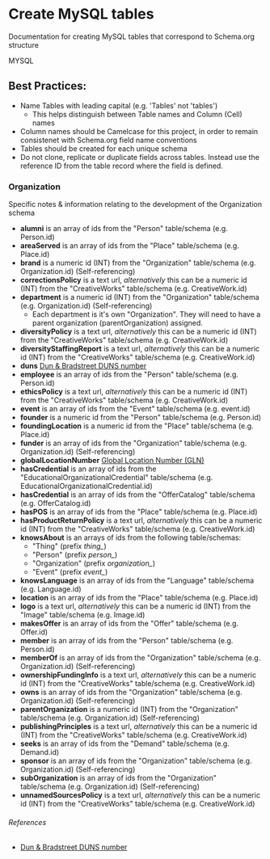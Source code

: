 # Create MySQL tables 
Documentation for creating MySQL tables that correspond to Schema.org structure

MYSQL

## Best Practices:
* Name Tables with leading capital (e.g. 'Tables' not 'tables')
	* This helps distinguish between Table names and Column (Cell) names
* Column names should be Camelcase for this project, in order to remain consistenet with Schema.org field name conventions
* Tables should be created for each unique schema
* Do not clone, replicate or duplicate fields across tables. Instead use the reference ID from the table record where the field is defined.

### Organization
Specific notes & information relating to the development of the Organization schema
* **alumni** is an array of ids from the "Person" table/schema (e.g. Person.id)
* **areaServed** is an array of ids from the "Place" table/schema (e.g. Place.id)
* **brand** is a numeric id (INT) from the "Organization" table/schema (e.g. Organization.id) (Self-referencing)
* **correctionsPolicy** is a text url, *alternatively* this can be a numeric id (INT) from the "CreativeWorks" table/schema (e.g. CreativeWork.id)
* **department** is a numeric id (INT) from the "Organization" table/schema (e.g. Organization.id) (Self-referencing)
	* Each department is it's own "Organization". They will need to have a parent organization (parentOrganization) assigned.
* **diversityPolicy** is a text url, *alternatively* this can be a numeric id (INT) from the "CreativeWorks" table/schema (e.g. CreativeWork.id)
* **diversityStaffingReport** is a text url, *alternatively* this can be a numeric id (INT) from the "CreativeWorks" table/schema (e.g. CreativeWork.id)
* **duns** [Dun & Bradstreet DUNS number][duns]
* **employee** is an array of ids from the "Person" table/schema (e.g. Person.id)
* **ethicsPolicy** is a text url, *alternatively* this can be a numeric id (INT) from the "CreativeWorks" table/schema (e.g. CreativeWork.id)
* **event** is an array of ids from the "Event" table/schema (e.g. event.id)
* **founder** is a numeric id from the "Person" table/schema (e.g. Person.id)
* **foundingLocation** is a numeric id from the "Place" table/schema (e.g. Place.id)
* **funder** is an array of ids from the "Organization" table/schema (e.g. Organization.id) (Self-referencing)
* **globalLocationNumber** [Global Location Number (GLN)][gln]
* **hasCredential** is an array of ids from the "EducationalOrganizationalCredential" table/schema (e.g. EducationalOrganizationalCredential.id)
* **hasCredential** is an array of ids from the "OfferCatalog" table/schema (e.g. OfferCatalog.id)
* **hasPOS** is an array of ids from the "Place" table/schema (e.g. Place.id)
* **hasProductReturnPolicy** is a text url, *alternatively* this can be a numeric id (INT) from the "CreativeWorks" table/schema (e.g. CreativeWork.id)
* **knowsAbout** is an arrays of ids from the following table/schemas:
	* "Thing" (prefix *thing_*)
	* "Person" (prefix *person_*)
	* "Organization" (prefix *organization_*)
	* "Event" (prefix *event_*)
* **knowsLanguage** is an array of ids from the "Language" table/schema (e.g. Language.id)
* **location** is an array of ids from the "Place" table/schema (e.g. Place.id)
* **logo** is a text url, *alternatively* this can be a numeric id (INT) from the "Image" table/schema (e.g. Image.id)
* **makesOffer** is an array of ids from the "Offer" table/schema (e.g. Offer.id)
* **member** is an array of ids from the "Person" table/schema (e.g. Person.id)
* **memberOf** is an array of ids from the "Organization" table/schema (e.g. Organization.id) (Self-referencing)
* **ownershipFundingInfo** is a text url, *alternatively* this can be a numeric id (INT) from the "CreativeWorks" table/schema (e.g. CreativeWork.id)
* **owns** is an array of ids from the "Organization" table/schema (e.g. Organization.id) (Self-referencing)
* **parentOrganization** is a numeric id (INT) from the "Organization" table/schema (e.g. Organization.id) (Self-referencing)
* **publishingPrinciples** is a text url, *alternatively* this can be a numeric id (INT) from the "CreativeWorks" table/schema (e.g. CreativeWork.id)
* **seeks** is an array of ids from the "Demand" table/schema (e.g. Demand.id)
* **sponsor** is an array of ids from the "Organization" table/schema (e.g. Organization.id) (Self-referencing)
* **subOrganization** is an array of ids from the "Organization" table/schema (e.g. Organization.id) (Self-referencing)
* **unnamedSourcesPolicy** is a text url, *alternatively* this can be a numeric id (INT) from the "CreativeWorks" table/schema (e.g. CreativeWork.id)

###### References
* [Dun & Bradstreet DUNS number][duns]

[duns]: https://www.dnb.com/duns-number.html
[gln]: https://www.gs1.org/standards/id-keys/gln